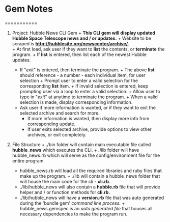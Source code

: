 # Gem Notes
===========
  1. Project: Hubble News CLI Gem
    + **This CLI gem will display updated Hubble Space Telescope news and / or updates.**
    + Website to be scraped is **http://hubblesite.org/newscenter/archive/**.    
    + At first load, ask user if they want to **list** the contents, or **terminate** the program.
    + If **list** is entered, then list each of the newest Hubble updates.
      + If "*exit*" is entered, then terminate the program.
    + The above **list** should reference - a number - each individual item, for user selection
    + Prompt user to enter a valid selection for the corresponding **list** item.
    + If invalid selection is entered, keep prompting user via a loop to enter a valid selection.
    + Allow user to type in "*exit*" at anytime to terminate the program.
    + When a valid selection is made, display corresponding information.
      + Ask user if more information is wanted, or if they want to exit the selected archive and search for more.
        + If more information is wanted, then display more info from corresponding update.
        + If user exits selected archive, provide options to view other archives, or exit completely.

  2. File Structure
    + ./bin folder will contain main executable file called **hubble_news** which executes the CLI.
    + ./lib folder will have hubble_news.rb which will serve as the config/environment file for the entire program.
      + hubble_news.rb will load all the required libraries and ruby files that make up the program.
    + ./lib will contain a hubble_news folder that will house the main code for the cli - **cli.rb**.
      + ./lib/hubble_news will also contain a **hubble.rb** file that will provide helper and / or function methods for **cli.rb.**
      + ./lib/hubble_news will have a **version.rb** file that was auto generated during the 'bundle gem' *command line process.*
    + hubble_news.gemspec is an *auto generated file* that houses all necessary dependencies to make the program run.
